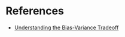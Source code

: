 # References

* [Understanding the Bias-Variance Tradeoff](http://scott.fortmann-roe.com/docs/BiasVariance.html)
